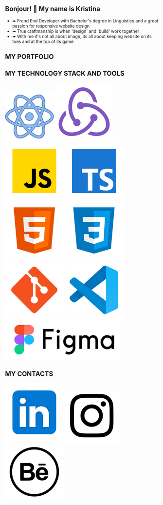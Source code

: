 ## Bonjour! 👋 My name is Kristina
* ➠ Frond End Developer with Bachelor's degree in Linguistics and a great passion for responsive website design
* ➠ True craftmanship is when 'design' and 'build' work together
* ➠ With me it's not all about image, its all about keeping website on its toes and at the top of its game

## MY PORTFOLIO


## MY TECHNOLOGY STACK AND TOOLS
![React](/react.svg)
![Redux](/redux.svg)
![JS](/JS.svg)
![TS](/TS.svg)
![HTML](/html-5.svg)
![CSS](/css3.svg)
![Git](/git.svg)
![Git](/vscode.svg)
![Git](/Figma.svg)

## MY CONTACTS
[<img src="./Linkedin.svg/">](https://www.linkedin.cn/in/kristina-gorbunova/)
[<img src="./Instagram1.svg">](https://www.instagram.com/tina.gorna/)
[<img src="./behance 1.svg">](https://www.behance.net/kristingorbuno/)


